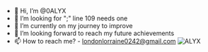 - 👋 Hi, I’m @0ALYX
- 👀 I’m looking for ";" line 109 needs one
- 🌱 I’m currently on my journey to improve
- 💞️ I’m looking forward to reach my future achievements 
- 📫 How to reach me? - londonlorraine0242@gmail.com
![ALYX](https://user-images.githubusercontent.com/114725662/193208996-b071e40a-71d1-4f3a-bdb8-ff2bbcfe64c5.jpg)


<!---
0ALYX/0ALYX is a ✨ special ✨ repository because its `README.md` (this file) appears on your GitHub profile.
You can click the Preview link to take a look at your changes.
--->
